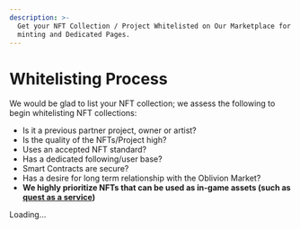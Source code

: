 ```yaml
---
description: >-
  Get your NFT Collection / Project Whitelisted on Our Marketplace for FREE
  minting and Dedicated Pages.
---
```


# Whitelisting Process

We would be glad to list your NFT collection; we assess the following to begin whitelisting NFT collections:&#x20;

* Is it a previous partner project, owner or artist?&#x20;
* Is the quality of the NFTs/Project high?&#x20;
* Uses an accepted NFT standard?
* Has a dedicated following/user base?
* Smart Contracts are secure?
* Has a desire for long term relationship with the Oblivion Market?
* **We highly prioritize NFTs that can be used as in-game assets (such as** [**quest as a service**](../dead-games-studio/quest-as-a-service-qaas.md)**)**

Loading…
